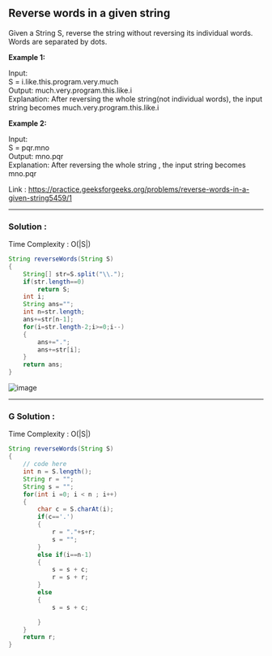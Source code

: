 <h2> Reverse words in a given string </h2>
Given a String S, reverse the string without reversing its individual words. Words are separated by dots.

**Example 1:**

Input: <br/>
S = i.like.this.program.very.much <br/>
Output: much.very.program.this.like.i <br/>
Explanation: After reversing the whole string(not individual words), the input string becomes much.very.program.this.like.i

**Example 2:**

Input: <br/>
S = pqr.mno <br/>
Output: mno.pqr <br/>
Explanation: After reversing the whole string , the input string becomes mno.pqr

Link : https://practice.geeksforgeeks.org/problems/reverse-words-in-a-given-string5459/1


-----------------------------------------------------------------------------------------------------------------------------------------


<h3> Solution : </h3>

Time Complexity : O(|S|)

```java
String reverseWords(String S)
{
    String[] str=S.split("\\.");
    if(str.length==0)
        return S;
    int i;
    String ans="";
    int n=str.length;
    ans+=str[n-1];
    for(i=str.length-2;i>=0;i--)
    {
        ans+=".";
        ans+=str[i];
    }
    return ans;
}
```
![image](https://user-images.githubusercontent.com/23376002/156887896-f18f579d-a949-4eb1-bf2c-34b6bc60f8c3.png)


-----------------------------------------------------------------------------------------------------------------------------------------

<h3> G Solution : </h3>

Time Complexity : O(|S|)

```java
String reverseWords(String S)
{
    // code here
    int n = S.length();
    String r = "";
    String s = "";
    for(int i =0; i < n ; i++)
    {
        char c = S.charAt(i);
        if(c=='.')
        {
            r = "."+s+r;
            s = "";
        }
        else if(i==n-1)
        {
            s = s + c;
            r = s + r;
        }
        else
        {
            s = s + c;

        }
    }
    return r;
}
```
